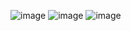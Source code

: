 ![image](https://github.com/erkindilekci/basic-javascript-projects/assets/109282517/089c9d96-5a8d-42f3-94ae-61ca80779672)
![image](https://github.com/erkindilekci/basic-javascript-projects/assets/109282517/e6c0a01e-3b3a-4427-bfef-d04051624a06)
![image](https://github.com/erkindilekci/basic-javascript-projects/assets/109282517/aa146bfa-ad74-4ab2-a3a8-df307cdc32ba)
